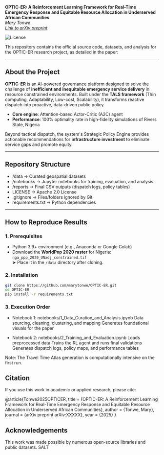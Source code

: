 **OPTIC-ER: A Reinforcement Learning Framework for Real-Time Emergency Response and Equitable Resource Allocation in Underserved African Communities**  
*Mary Tonwe*  
[*Link to arXiv preprint*](#)

![License](https://img.shields.io/badge/License-Apache%202.0-blue.svg)

This repository contains the official source code, datasets, and analysis for the OPTIC-ER research project, as detailed in the paper:

---

## About the Project

**OPTIC-ER** is an AI-powered governance platform designed to solve the challenge of **inefficient and inequitable emergency service delivery** in resource constrained environments. Built under the **TALS framework** (Thin computing, Adaptability, Low-cost, Scalability), it transforms reactive dispatch into proactive, data-driven public policy.

- **Core engine**: Attention-based Actor-Critic (A2C) agent
- **Performance**: 100% optimality rate in high-fidelity simulations of Rivers State, Nigeria

Beyond tactical dispatch, the system's Strategic Policy Engine provides actionable recommendations for **infrastructure investment** to eliminate service gaps and promote equity.


---

## Repository Structure

- /data → Curated geospatial datasets 
- /notebooks → Jupyter notebooks for training, evaluation, and analysis
- /reports → Final CSV outputs (dispatch logs, policy tables)
- LICENSE → Apache 2.0 License
- .gitignore → Files/folders ignored by Git
- requirements.txt → Python dependencies

---

## How to Reproduce Results

### 1. Prerequisites
- Python 3.9+ environment (e.g., Anaconda or Google Colab)
- Download the **WorldPop 2020 raster** for Nigeria:  
  `nga_ppp_2020_UNadj_constrained.tif`  
  ➤ Place it in the `/data` directory after cloning.

### 2. Installation

```bash
git clone https://github.com/marytonwe/OPTIC-ER.git
cd OPTIC-ER
pip install -r requirements.txt
```

### 3. Execution Order
- Notebook 1: notebooks/1_Data_Curation_and_Analysis.ipynb
  Data sourcing, cleaning, clustering, and mapping
  Generates foundational visuals for the paper

- Notebook 2: notebooks/2_Training_and_Evaluation.ipynb
  Loads preprocessed data
  Trains the RL agent and runs final validations
  Generates dispatch logs, policy maps, and performance tables

Note: The Travel Time Atlas generation is computationally intensive on the first run.

## Citation
If you use this work in academic or applied research, please cite:

@article{Tonwe2025OPTICER,
  title     = {OPTIC-ER: A Reinforcement Learning Framework for Real-Time Emergency Response 
               and Equitable Resource Allocation in Underserved African Communities},
  author    = {Tonwe, Mary},
  journal   = {arXiv preprint arXiv:XXXXX},
  year      = {2025}
}

## Acknowledgements
This work was made possible by numerous open-source libraries and public datasets. SALT